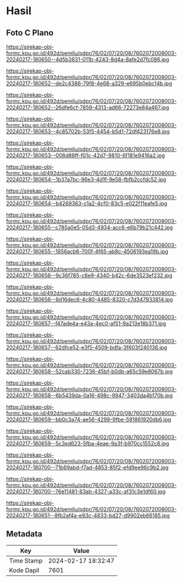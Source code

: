 # Hasil

## Foto C Plano

https://sirekap-obj-formc.kpu.go.id/492d/pemilu/pdpr/76/02/07/20/08/7602072008003-20240217-180650--4d5b3831-011b-4243-8d4a-8afe2d7fc086.jpg

https://sirekap-obj-formc.kpu.go.id/492d/pemilu/pdpr/76/02/07/20/08/7602072008003-20240217-180652--de2c4386-79f8-4e68-a329-e695b0ebc14b.jpg

https://sirekap-obj-formc.kpu.go.id/492d/pemilu/pdpr/76/02/07/20/08/7602072008003-20240217-180652--26dfe6cf-7859-4313-ad66-72273e84a467.jpg

https://sirekap-obj-formc.kpu.go.id/492d/pemilu/pdpr/76/02/07/20/08/7602072008003-20240217-180653--4c85702b-53f5-4454-b5d1-72df423176e8.jpg

https://sirekap-obj-formc.kpu.go.id/492d/pemilu/pdpr/76/02/07/20/08/7602072008003-20240217-180653--008d88ff-f01c-42d7-9810-6f181e9416a2.jpg

https://sirekap-obj-formc.kpu.go.id/492d/pemilu/pdpr/76/02/07/20/08/7602072008003-20240217-180654--1b37a7bc-96e3-4d1f-9e58-fbfb2ccfdc52.jpg

https://sirekap-obj-formc.kpu.go.id/492d/pemilu/pdpr/76/02/07/20/08/7602072008003-20240217-180654--b4269363-c1a2-4cf0-83c5-e022f11eafe5.jpg

https://sirekap-obj-formc.kpu.go.id/492d/pemilu/pdpr/76/02/07/20/08/7602072008003-20240217-180655--c785a0e5-05d3-4934-acc6-e6b79b21c442.jpg

https://sirekap-obj-formc.kpu.go.id/492d/pemilu/pdpr/76/02/07/20/08/7602072008003-20240217-180655--1856acb6-700f-4f65-ab8c-4506193ea19b.jpg

https://sirekap-obj-formc.kpu.go.id/492d/pemilu/pdpr/76/02/07/20/08/7602072008003-20240217-180656--9c36f785-c8e9-4340-b42c-6de3523ef232.jpg

https://sirekap-obj-formc.kpu.go.id/492d/pemilu/pdpr/76/02/07/20/08/7602072008003-20240217-180656--8d16dec6-4c80-4485-8320-c7d347933814.jpg

https://sirekap-obj-formc.kpu.go.id/492d/pemilu/pdpr/76/02/07/20/08/7602072008003-20240217-180657--f47ade4a-e43a-4ec0-af51-9a213e18b371.jpg

https://sirekap-obj-formc.kpu.go.id/492d/pemilu/pdpr/76/02/07/20/08/7602072008003-20240217-180657--62dfce52-e3f5-4509-bdfa-3f603f240136.jpg

https://sirekap-obj-formc.kpu.go.id/492d/pemilu/pdpr/76/02/07/20/08/7602072008003-20240217-180658--52cab330-7236-45bf-b0db-a65c59e8067b.jpg

https://sirekap-obj-formc.kpu.go.id/492d/pemilu/pdpr/76/02/07/20/08/7602072008003-20240217-180658--6b5439da-0a16-498c-9947-3403da4b170b.jpg

https://sirekap-obj-formc.kpu.go.id/492d/pemilu/pdpr/76/02/07/20/08/7602072008003-20240217-180659--bb0c3a74-ae56-4299-9fbe-591861920db6.jpg

https://sirekap-obj-formc.kpu.go.id/492d/pemilu/pdpr/76/02/07/20/08/7602072008003-20240217-180659--5c3ed623-5fba-4eae-9a3f-b970cc1552c8.jpg

https://sirekap-obj-formc.kpu.go.id/492d/pemilu/pdpr/76/02/07/20/08/7602072008003-20240217-180700--71b69abd-f7ad-4853-85f2-efd9ee96c9b2.jpg

https://sirekap-obj-formc.kpu.go.id/492d/pemilu/pdpr/76/02/07/20/08/7602072008003-20240217-180700--76e11481-83ab-4327-a33c-af31c3e1df60.jpg

https://sirekap-obj-formc.kpu.go.id/492d/pemilu/pdpr/76/02/07/20/08/7602072008003-20240217-180651--8fb2af4a-e93c-4833-bd27-d9902eb66185.jpg


## Metadata

| Key        | Value               |
| ---------- | ------------------- |
| Time Stamp | 2024-02-17 18:32:47 |
| Kode Dapil | 7601                |



